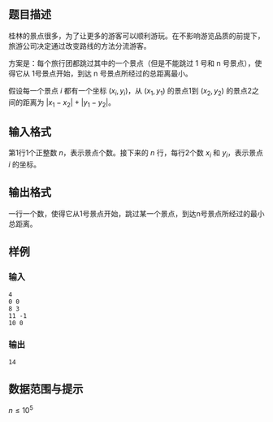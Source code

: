 ## 题目描述
桂林的景点很多，为了让更多的游客可以顺利游玩。在不影响游览品质的前提下，旅游公司决定通过改变路线的方法分流游客。

方案是：每个旅行团都跳过其中的一个景点（但是不能跳过 1 号和 n 号景点），使得它从 1号景点开始，到达 n 号景点所经过的总距离最小。

假设每一个景点 $i$ 都有一个坐标 $(x_i,y_i)$，从 $(x_1,y_1)$ 的景点1到 $(x_2,y_2)$ 的景点2之间的距离为 $|x_1-x_2|+|y_1-y_2|$。

## 输入格式
第1行1个正整数 $n$，表示景点个数。接下来的 $n$ 行，每行2个数 $x_i$ 和 $y_i$，表示景点 $i$ 的坐标。

## 输出格式
一行一个数，使得它从1号景点开始，跳过某一个景点，到达n号景点所经过的最小总距离。

## 样例
### 输入
```
4
0 0
8 3
11 -1
10 0
```
### 输出
```
14
```

## 数据范围与提示
$n \leq 10^5$